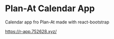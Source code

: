 # Plan-At Calendar App

Calendar app fro Plan-At made with react-bootstrap

https://r-app.752628.xyz/
